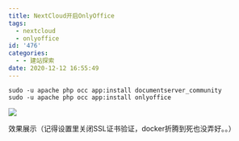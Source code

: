 ```yaml
---
title: NextCloud开启OnlyOffice
tags:
  - nextcloud
  - onlyoffice
id: '476'
categories:
  - - 建站探索
date: 2020-12-12 16:55:49
---
```


```
sudo -u apache php occ app:install documentserver_community
sudo -u apache php occ app:install onlyoffice
```

[![](https://img.limour.top/archives_2023/blog_wp/2020/12/image-2.webp)](https://img.limour.top/archives_2023/blog_wp/2020/12/image-2.webp)

效果展示（记得设置里关闭SSL证书验证，docker折腾到死也没弄好。。）